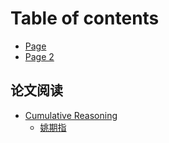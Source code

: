 # Table of contents

* [Page](README.md)
* [Page 2](page-2.md)

## 论文阅读

* [Cumulative Reasoning](lun-wen-yue-du/cumulative-reasoning/README.md)
  * [姚期指](lun-wen-yue-du/cumulative-reasoning/yao-qi-zhi.md)
